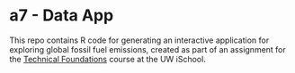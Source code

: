 # a7 - Data App


This repo contains R code for generating an interactive application for exploring global fossil fuel emissions,
created as part of an assignment for the [Technical Foundations](https://canvas.uw.edu/courses/1128814) course at the UW iSchool.
